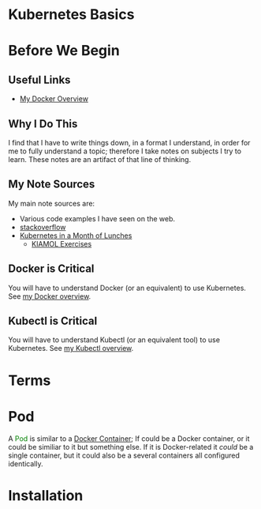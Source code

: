 # Kubernetes Basics 

# Before We Begin

## Useful Links

* [My Docker Overview](/operating_systems/docker/)  


## Why I Do This

I find that I have to write things down, in a format I understand, in order for me to fully understand a topic; therefore I take notes on subjects I try to learn. These notes are an artifact of that line of thinking.

## My Note Sources

My main note sources are: 
* Various code examples I have seen on the web.  
* [stackoverflow](https://stackoverflow.com/)  
* [Kubernetes in a Month of Lunches](https://www.manning.com/books/learn-kubernetes-in-a-month-of-lunches)  
   * [KIAMOL Exercises](https://github.com/sixeyed/kiamol)  


## Docker is Critical  

You will have to understand Docker (or an equivalent) to use Kubernetes. See [my Docker overview](/operating_systems/docker/).  

## Kubectl is Critical  

You will have to understand Kubectl (or an equivalent tool) to use Kubernetes. See [my Kubectl overview](/operating_systems/kubernetes/kubectl).  

# Terms  

# Pod  

A <font color="green">Pod</font> is similar to a [Docker Container](operating_systems/docker/docker_basics?id=container); If could be a Docker container, or it could be similiar to it but something else. If it is Docker-related it _could_ be a single container, but it could also be a several containers all configured identically. 

# Installation  


